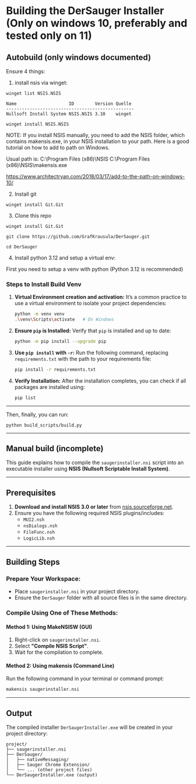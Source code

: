 # Building the DerSauger Installer (Only on windows 10, preferably and tested only on 11)



## Autobuild (only windows documented)

Ensure 4 things:

1) install nsis via winget:

```PS
winget list NSIS.NSIS

Name                    ID        Version Quelle
-------------------------------------------------
Nullsoft Install System NSIS.NSIS 3.10    winget
```

```PS
winget install NSIS.NSIS
```

NOTE: If you install NSIS manually, you need to add the NSIS folder, which contains makensis.exe, in your NSIS installation to your path. Here is a good tutorial on how to add to path on Windows.

Usual path is:
C:\Program Files (x86)\NSIS
C:\Program Files (x86)\NSIS\makensis.exe

https://www.architectryan.com/2018/03/17/add-to-the-path-on-windows-10/

2) Install git
```PS
winget install Git.Git
```

3) Clone this repo
```PS
winget install Git.Git
```

```PS
git clone https://github.com/GrafKrausula/DerSauger.git
```

```PS
cd DerSauger
```

4) Install python 3.12 and setup a virtual env:

First you need to setup a venv with python (Python 3.12 is recommended)


### Steps to Install Build Venv

1. **Virtual Environment creation and activation:**
   It’s a common practice to use a virtual environment to isolate your project dependencies:
   ```bash
   python -m venv venv
   .\venv\Scripts\activate   # On Windows
   ```

2. **Ensure `pip` is Installed:**
   Verify that `pip` is installed and up to date:
   ```bash
   python -m pip install --upgrade pip
   ```

3. **Use `pip install` with `-r`:**
   Run the following command, replacing `requirements.txt` with the path to your requirements file:
   ```bash
   pip install -r requirements.txt
   ```

4. **Verify Installation:**
   After the installation completes, you can check if all packages are installed using:
   ```bash
   pip list
   ```


---

Then, finally, you can run:
```PS
python build_scripts/build.py
```

---


## Manual build (incomplete)

This guide explains how to compile the `saugerinstaller.nsi` script into an executable installer using **NSIS (Nullsoft Scriptable Install System)**.

---

## Prerequisites

1. **Download and install NSIS 3.0 or later** from [nsis.sourceforge.net](https://nsis.sourceforge.net).
2. Ensure you have the following required NSIS plugins/includes:
   - `MUI2.nsh`
   - `nsDialogs.nsh`
   - `FileFunc.nsh`
   - `LogicLib.nsh`

---

## Building Steps

### Prepare Your Workspace:
- Place `saugerinstaller.nsi` in your project directory.
- Ensure the `DerSauger` folder with all source files is in the same directory.

### Compile Using One of These Methods:

#### Method 1: Using MakeNSISW (GUI)
1. Right-click on `saugerinstaller.nsi`.
2. Select **"Compile NSIS Script"**.
3. Wait for the compilation to complete.

#### Method 2: Using makensis (Command Line)
Run the following command in your terminal or command prompt:
```bash
makensis saugerinstaller.nsi
```

---

## Output
The compiled installer `DerSaugerInstaller.exe` will be created in your project directory:

```plaintext
project/
├── saugerinstaller.nsi
├── DerSauger/
│   ├── nativeMessaging/
│   ├── Sauger Chrome Extension/
│   └── ... (other project files)
└── DerSaugerInstaller.exe (output)
```
